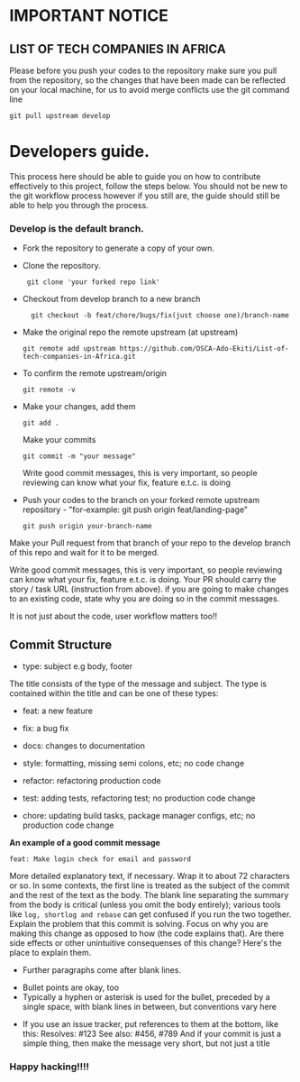 # IMPORTANT NOTICE

## LIST OF TECH COMPANIES IN AFRICA

Please before you push your codes to the repository make sure you pull from the repository, so the changes that have been made can be reflected on your local machine, for us to avoid merge conflicts use the git command line

    git pull upstream develop

# Developers guide.

This process here should be able to guide you on how to contribute effectively to this project, follow the steps below. You should not be new to the git workflow process however if you still are, the guide should still be able to help you through the process.

### Develop is the default branch.

- Fork the repository to generate a copy of your own.

- Clone the repository.

  ```
   git clone 'your forked repo link'

  ```

- Checkout from develop branch to a new branch
  ```
    git checkout -b feat/chore/bugs/fix(just choose one)/branch-name
  ```
- Make the original repo the remote upstream (at upstream)
  ```
  git remote add upstream https://github.com/OSCA-Ado-Ekiti/List-of-tech-companies-in-Africa.git
  ```
- To confirm the remote upstream/origin

  ```
  git remote -v
  ```

- Make your changes, add them

  ```
  git add .
  ```

  Make your commits

  ```
  git commit -m "your message"
  ```

  Write good commit messages, this is very important, so people reviewing can know what your fix, feature e.t.c. is doing

- Push your codes to the branch on your forked remote upstream repository -
  "for-example: git push origin feat/landing-page"

  ```
  git push origin your-branch-name
  ```

Make your Pull request from that branch of your repo to the develop branch of this repo and wait for it to be merged.

Write good commit messages, this is very important, so people reviewing can know what your fix, feature e.t.c. is doing.
Your PR should carry the story / task URL (instruction from above).
if you are going to make changes to an existing code, state why you are doing so in the commit messages.

It is not just about the code, user workflow matters too!!

## Commit Structure

- type: subject e.g body, footer

The title consists of the type of the message and subject.
The type is contained within the title and can be one of these types:

- feat: a new feature

- fix: a bug fix

- docs: changes to documentation

- style: formatting, missing semi colons, etc; no code change

- refactor: refactoring production code

- test: adding tests, refactoring test; no production code change

- chore: updating build tasks, package manager configs, etc; no production code change

**An example of a good commit message**

    feat: Make login check for email and password

More detailed explanatory text, if necessary. Wrap it to about 72 characters or so. In some contexts, the first line is treated as the
subject of the commit and the rest of the text as the body. The blank line separating the summary from the body is critical (unless
you omit the body entirely); various tools like `log, shortlog and rebase` can get confused if you run the two together.
Explain the problem that this commit is solving. Focus on why you are making this change as opposed to how (the code explains that).
Are there side effects or other unintuitive consequenses of this change? Here's the place to explain them.

- Further paragraphs come after blank lines.

* Bullet points are okay, too
* Typically a hyphen or asterisk is used for the bullet, preceded
  by a single space, with blank lines in between, but conventions
  vary here

- If you use an issue tracker, put references to them at the bottom,
  like this:
  Resolves: #123
  See also: #456, #789
  And if your commit is just a simple thing, then make the message very short, but not just a title

### Happy hacking!!!!
